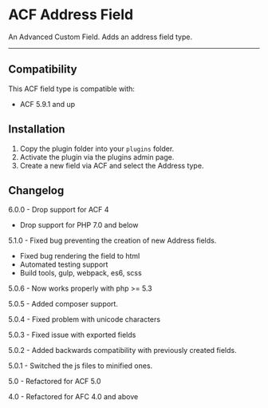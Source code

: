 # ACF Address Field

An Advanced Custom Field. Adds an address field type. 

-----------------------

## Compatibility

This ACF field type is compatible with:

* ACF 5.9.1 and up

## Installation
1. Copy the plugin folder into your `plugins` folder.
2. Activate the plugin via the plugins admin page.
3. Create a new field via ACF and select the Address type.

## Changelog
6.0.0 - Drop support for ACF 4
   
  - Drop support for PHP 7.0 and below
    
5.1.0 - Fixed bug preventing the creation of new Address fields.

  - Fixed bug rendering the field to html
  - Automated testing support
  - Build tools, gulp, webpack, es6, scss

5.0.6 - Now works properly with php >= 5.3

5.0.5 - Added composer support.

5.0.4 - Fixed problem with unicode characters

5.0.3 - Fixed issue with exported fields

5.0.2 - Added backwards compatibility with previously created fields.

5.0.1 - Switched the js files to minified ones.

5.0 - Refactored for ACF 5.0

4.0 - Refactored for AFC 4.0 and above

